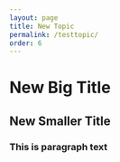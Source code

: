 ```yaml
---
layout: page
title: New Topic
permalink: /testtopic/
order: 6
---
```

# New Big Title
## New Smaller Title
### This is paragraph text